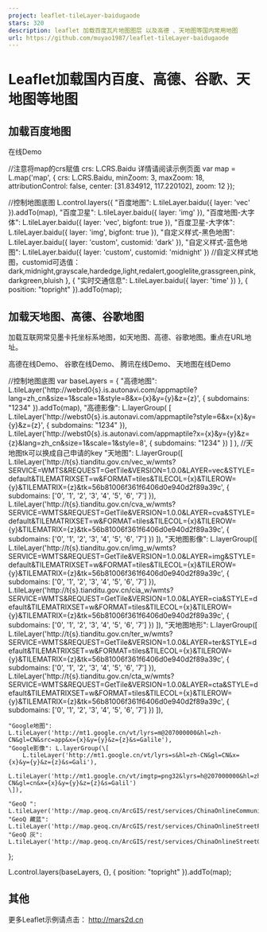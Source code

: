 ```yaml
---
project: leaflet-tileLayer-baidugaode
stars: 320
description: leaflet 加载百度瓦片地图图层 以及高德 、天地图等国内常用地图
url: https://github.com/muyao1987/leaflet-tileLayer-baidugaode
---
```


Leaflet加载国内百度、高德、谷歌、天地图等地图
==========================

加载百度地图
------

在线Demo

  //注意将map的crs赋值 crs: L.CRS.Baidu 详情请阅读示例页面 
var map \= L.map('map', {
	crs: L.CRS.Baidu,
	minZoom: 3,
	maxZoom: 18,
	attributionControl: false,
	center: \[31.834912, 117.220102\],
	zoom: 12
});

//控制地图底图
L.control.layers({
	"百度地图": L.tileLayer.baidu({ layer: 'vec' }).addTo(map),
	"百度卫星": L.tileLayer.baidu({ layer: 'img' }),
	"百度地图-大字体": L.tileLayer.baidu({ layer: 'vec', bigfont: true }),
	"百度卫星-大字体": L.tileLayer.baidu({ layer: 'img', bigfont: true }),
	"自定义样式-黑色地图": L.tileLayer.baidu({ layer: 'custom', customid: 'dark' }),
	"自定义样式-蓝色地图": L.tileLayer.baidu({ layer: 'custom', customid: 'midnight' }) //自定义样式地图，customid可选值：dark,midnight,grayscale,hardedge,light,redalert,googlelite,grassgreen,pink,darkgreen,bluish
}, {
	"实时交通信息": L.tileLayer.baidu({ layer: 'time' })
}, { position: "topright" }).addTo(map);

加载天地图、高德、谷歌地图
-------------

加载互联网常见墨卡托坐标系地图，如天地图、高德、谷歌地图。重点在URL地址。

高德在线Demo、 谷歌在线Demo、 腾讯在线Demo、 天地图在线Demo

//控制地图底图
var baseLayers \= {
	"高德地图": L.tileLayer('http://webrd0{s}.is.autonavi.com/appmaptile?lang=zh\_cn&size=1&scale=1&style=8&x={x}&y={y}&z={z}', { subdomains: "1234" }).addTo(map),
	"高德影像": L.layerGroup(
		\[
			L.tileLayer('http://webst0{s}.is.autonavi.com/appmaptile?style=6&x={x}&y={y}&z={z}', { subdomains: "1234" }),
			L.tileLayer('http://webst0{s}.is.autonavi.com/appmaptile?x={x}&y={y}&z={z}&lang=zh\_cn&size=1&scale=1&style=8', { subdomains: "1234" })
		\]
	),
	//天地图tk可以换成自己申请的key
	"天地图": L.layerGroup(\[
		L.tileLayer('http://t{s}.tianditu.gov.cn/vec\_w/wmts?SERVICE=WMTS&REQUEST=GetTile&VERSION=1.0.0&LAYER=vec&STYLE=default&TILEMATRIXSET=w&FORMAT=tiles&TILECOL={x}&TILEROW={y}&TILEMATRIX={z}&tk=56b81006f361f6406d0e940d2f89a39c', { subdomains: \['0', '1', '2', '3', '4', '5', '6', '7'\] }),
		L.tileLayer('http://t{s}.tianditu.gov.cn/cva\_w/wmts?SERVICE=WMTS&REQUEST=GetTile&VERSION=1.0.0&LAYER=cva&STYLE=default&TILEMATRIXSET=w&FORMAT=tiles&TILECOL={x}&TILEROW={y}&TILEMATRIX={z}&tk=56b81006f361f6406d0e940d2f89a39c', { subdomains: \['0', '1', '2', '3', '4', '5', '6', '7'\] })
	\]),
	"天地图影像": L.layerGroup(\[
		L.tileLayer('http://t{s}.tianditu.gov.cn/img\_w/wmts?SERVICE=WMTS&REQUEST=GetTile&VERSION=1.0.0&LAYER=img&STYLE=default&TILEMATRIXSET=w&FORMAT=tiles&TILECOL={x}&TILEROW={y}&TILEMATRIX={z}&tk=56b81006f361f6406d0e940d2f89a39c', { subdomains: \['0', '1', '2', '3', '4', '5', '6', '7'\] }),
		L.tileLayer('http://t{s}.tianditu.gov.cn/cia\_w/wmts?SERVICE=WMTS&REQUEST=GetTile&VERSION=1.0.0&LAYER=cia&STYLE=default&TILEMATRIXSET=w&FORMAT=tiles&TILECOL={x}&TILEROW={y}&TILEMATRIX={z}&tk=56b81006f361f6406d0e940d2f89a39c', { subdomains: \['0', '1', '2', '3', '4', '5', '6', '7'\] })
	\]),
	"天地图地形": L.layerGroup(\[
		L.tileLayer('http://t{s}.tianditu.gov.cn/ter\_w/wmts?SERVICE=WMTS&REQUEST=GetTile&VERSION=1.0.0&LAYER=ter&STYLE=default&TILEMATRIXSET=w&FORMAT=tiles&TILECOL={x}&TILEROW={y}&TILEMATRIX={z}&tk=56b81006f361f6406d0e940d2f89a39c', { subdomains: \['0', '1', '2', '3', '4', '5', '6', '7'\] }),
		L.tileLayer('http://t{s}.tianditu.gov.cn/cta\_w/wmts?SERVICE=WMTS&REQUEST=GetTile&VERSION=1.0.0&LAYER=cta&STYLE=default&TILEMATRIXSET=w&FORMAT=tiles&TILECOL={x}&TILEROW={y}&TILEMATRIX={z}&tk=56b81006f361f6406d0e940d2f89a39c', { subdomains: \['0', '1', '2', '3', '4', '5', '6', '7'\] })
	\]),

	"Google地图": L.tileLayer('http://mt1.google.cn/vt/lyrs=m@207000000&hl=zh-CN&gl=CN&src=app&x={x}&y={y}&z={z}&s=Galile'),
	"Google影像": L.layerGroup(\[
		L.tileLayer('http://mt1.google.cn/vt/lyrs=s&hl=zh-CN&gl=CN&x={x}&y={y}&z={z}&s=Gali'),
		L.tileLayer('http://mt1.google.cn/vt/imgtp=png32&lyrs=h@207000000&hl=zh-CN&gl=cn&x={x}&y={y}&z={z}&s=Galil')
	\]),

	"GeoQ ": L.tileLayer('http://map.geoq.cn/ArcGIS/rest/services/ChinaOnlineCommunity/MapServer/tile/{z}/{y}/{x}'),
	"GeoQ 藏蓝": L.tileLayer('http://map.geoq.cn/ArcGIS/rest/services/ChinaOnlineStreetPurplishBlue/MapServer/tile/{z}/{y}/{x}'),
	"GeoQ 灰": L.tileLayer('http://map.geoq.cn/ArcGIS/rest/services/ChinaOnlineStreetGray/MapServer/tile/{z}/{y}/{x}')
};

L.control.layers(baseLayers, {}, { position: "topright" }).addTo(map);

其他
--

更多Leaflet示例请点击： http://mars2d.cn
